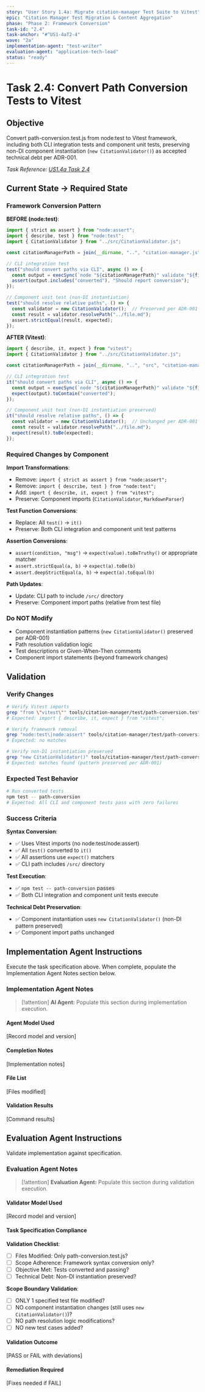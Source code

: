 ```yaml
---
story: "User Story 1.4a: Migrate citation-manager Test Suite to Vitest"
epic: "Citation Manager Test Migration & Content Aggregation"
phase: "Phase 2: Framework Conversion"
task-id: "2.4"
task-anchor: "#^US1-4aT2-4"
wave: "2a"
implementation-agent: "test-writer"
evaluation-agent: "application-tech-lead"
status: "ready"
---
```


# Task 2.4: Convert Path Conversion Tests to Vitest

## Objective

Convert path-conversion.test.js from node:test to Vitest framework, including both CLI integration tests and component unit tests, preserving non-DI component instantiation (`new CitationValidator()`) as accepted technical debt per ADR-001.

_Task Reference: [US1.4a Task 2.4](../us1.4a-migrate-test-suite-to-vitest.md#^US1-4aT2-4)_

## Current State → Required State

### Framework Conversion Pattern

**BEFORE (node:test)**:

```javascript
import { strict as assert } from "node:assert";
import { describe, test } from "node:test";
import { CitationValidator } from "../src/CitationValidator.js";

const citationManagerPath = join(__dirname, "..", "citation-manager.js");

// CLI integration test
test("should convert paths via CLI", async () => {
  const output = execSync(`node "${citationManagerPath}" validate "${file}"`);
  assert(output.includes("converted"), "Should report conversion");
});

// Component unit test (non-DI instantiation)
test("should resolve relative paths", () => {
  const validator = new CitationValidator();  // Preserved per ADR-001
  const result = validator.resolvePath("../file.md");
  assert.strictEqual(result, expected);
});
```

**AFTER (Vitest)**:

```javascript
import { describe, it, expect } from "vitest";
import { CitationValidator } from "../src/CitationValidator.js";

const citationManagerPath = join(__dirname, "..", "src", "citation-manager.js");

// CLI integration test
it("should convert paths via CLI", async () => {
  const output = execSync(`node "${citationManagerPath}" validate "${file}"`);
  expect(output).toContain("converted");
});

// Component unit test (non-DI instantiation preserved)
it("should resolve relative paths", () => {
  const validator = new CitationValidator();  // Unchanged per ADR-001
  const result = validator.resolvePath("../file.md");
  expect(result).toBe(expected);
});
```

### Required Changes by Component

**Import Transformations**:
- Remove: `import { strict as assert } from "node:assert";`
- Remove: `import { describe, test } from "node:test";`
- Add: `import { describe, it, expect } from "vitest";`
- Preserve: Component imports (`CitationValidator`, `MarkdownParser`)

**Test Function Conversions**:
- Replace: All `test()` → `it()`
- Preserve: Both CLI integration and component unit test patterns

**Assertion Conversions**:
- `assert(condition, "msg")` → `expect(value).toBeTruthy()` or appropriate matcher
- `assert.strictEqual(a, b)` → `expect(a).toBe(b)`
- `assert.deepStrictEqual(a, b)` → `expect(a).toEqual(b)`

**Path Updates**:
- Update: CLI path to include `/src/` directory
- Preserve: Component import paths (relative from test file)

### Do NOT Modify
- Component instantiation patterns (`new CitationValidator()` preserved per ADR-001)
- Path resolution validation logic
- Test descriptions or Given-When-Then comments
- Component import statements (beyond framework changes)

## Validation

### Verify Changes

```bash
# Verify Vitest imports
grep "from \"vitest\"" tools/citation-manager/test/path-conversion.test.js
# Expected: import { describe, it, expect } from "vitest";

# Verify framework removal
grep "node:test\|node:assert" tools/citation-manager/test/path-conversion.test.js
# Expected: no matches

# Verify non-DI instantiation preserved
grep "new CitationValidator()" tools/citation-manager/test/path-conversion.test.js
# Expected: matches found (pattern preserved per ADR-001)
```

### Expected Test Behavior

```bash
# Run converted tests
npm test -- path-conversion
# Expected: All CLI and component tests pass with zero failures
```

### Success Criteria

**Syntax Conversion**:
- ✅ Uses Vitest imports (no node:test/node:assert)
- ✅ All `test()` converted to `it()`
- ✅ All assertions use `expect()` matchers
- ✅ CLI path includes `/src/` directory

**Test Execution**:
- ✅ `npm test -- path-conversion` passes
- ✅ Both CLI integration and component unit tests execute

**Technical Debt Preservation**:
- ✅ Component instantiation uses `new CitationValidator()` (non-DI pattern preserved)
- ✅ Component import paths unchanged

## Implementation Agent Instructions

Execute the task specification above. When complete, populate the Implementation Agent Notes section below.

### Implementation Agent Notes

> [!attention] **AI Agent:**
> Populate this section during implementation execution.

#### Agent Model Used
[Record model and version]

#### Completion Notes
[Implementation notes]

#### File List
[Files modified]

#### Validation Results
[Command results]

## Evaluation Agent Instructions

Validate implementation against specification.

### Evaluation Agent Notes

> [!attention] **Evaluation Agent:**
> Populate this section during validation execution.

#### Validator Model Used
[Record model and version]

#### Task Specification Compliance

**Validation Checklist**:
- [ ] Files Modified: Only path-conversion.test.js?
- [ ] Scope Adherence: Framework syntax conversion only?
- [ ] Objective Met: Tests converted and passing?
- [ ] Technical Debt: Non-DI instantiation preserved?

**Scope Boundary Validation**:
- [ ] ONLY 1 specified test file modified?
- [ ] NO component instantiation changes (still uses `new CitationValidator()`)?
- [ ] NO path resolution logic modifications?
- [ ] NO new test cases added?

#### Validation Outcome
[PASS or FAIL with deviations]

#### Remediation Required
[Fixes needed if FAIL]
